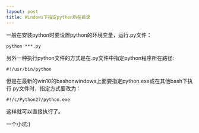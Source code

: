 ```yaml
---
layout: post
title: Windows下指定python所在目录
---
```


一般在安装python时要设置python的环境变量，运行.py文件：

```
python ***.py
```

另外一种执行python文件的方式是在.py文件中指定python程序所在路径:
```
#!/usr/bin/python
```

但是在最新的win10的bashonwindows上面要指定python.exe或在其他bash下执行.py文件时，指定方式要改为：
```
#!/c/Python27/python.exe
```

这样就可以直接执行了。

一个小坑:)
